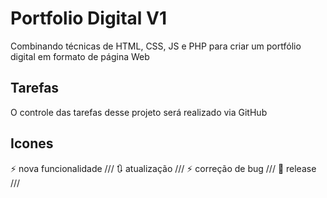 # Portfolio Digital V1
 Combinando técnicas de HTML, CSS, JS e PHP para criar um portfólio digital em formato de página Web

## Tarefas
O controle das tarefas desse projeto será realizado via GitHub

## Icones

:zap: nova funcionalidade ///
:arrows_clockwise: atualização ///
:zap: correção de bug ///
:rocket: release ///